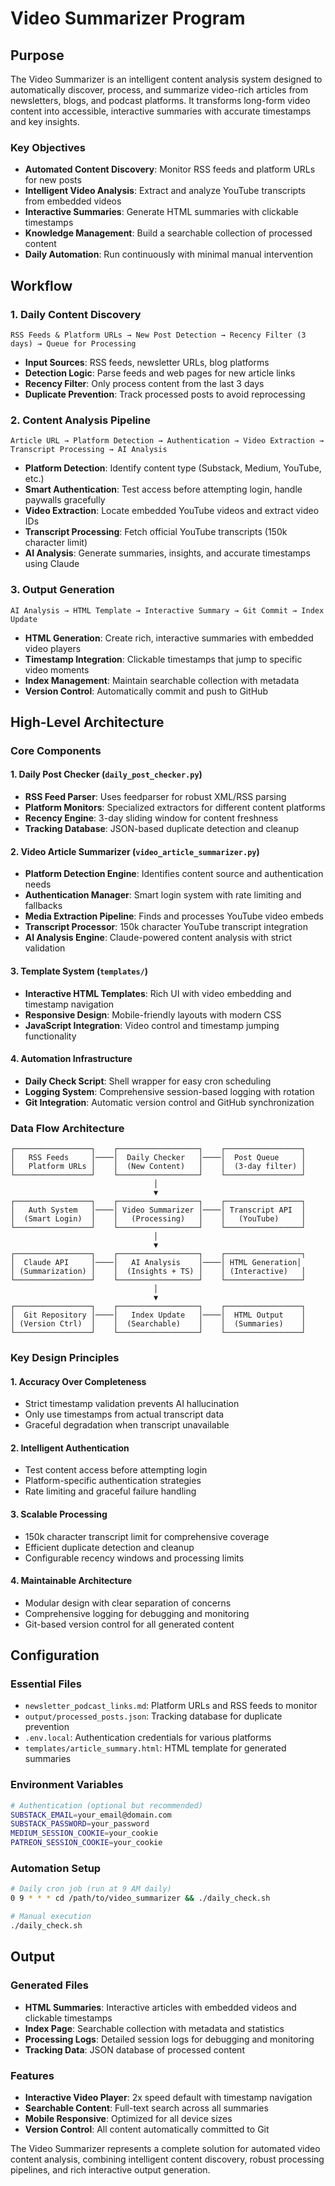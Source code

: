 # Video Summarizer Program

## Purpose

The Video Summarizer is an intelligent content analysis system designed to automatically discover, process, and summarize video-rich articles from newsletters, blogs, and podcast platforms. It transforms long-form video content into accessible, interactive summaries with accurate timestamps and key insights.

### Key Objectives
- **Automated Content Discovery**: Monitor RSS feeds and platform URLs for new posts
- **Intelligent Video Analysis**: Extract and analyze YouTube transcripts from embedded videos
- **Interactive Summaries**: Generate HTML summaries with clickable timestamps
- **Knowledge Management**: Build a searchable collection of processed content
- **Daily Automation**: Run continuously with minimal manual intervention

## Workflow

### 1. Daily Content Discovery
```
RSS Feeds & Platform URLs → New Post Detection → Recency Filter (3 days) → Queue for Processing
```

- **Input Sources**: RSS feeds, newsletter URLs, blog platforms
- **Detection Logic**: Parse feeds and web pages for new article links
- **Recency Filter**: Only process content from the last 3 days
- **Duplicate Prevention**: Track processed posts to avoid reprocessing

### 2. Content Analysis Pipeline
```
Article URL → Platform Detection → Authentication → Video Extraction → Transcript Processing → AI Analysis
```

- **Platform Detection**: Identify content type (Substack, Medium, YouTube, etc.)
- **Smart Authentication**: Test access before attempting login, handle paywalls gracefully
- **Video Extraction**: Locate embedded YouTube videos and extract video IDs
- **Transcript Processing**: Fetch official YouTube transcripts (150k character limit)
- **AI Analysis**: Generate summaries, insights, and accurate timestamps using Claude

### 3. Output Generation
```
AI Analysis → HTML Template → Interactive Summary → Git Commit → Index Update
```

- **HTML Generation**: Create rich, interactive summaries with embedded video players
- **Timestamp Integration**: Clickable timestamps that jump to specific video moments
- **Index Management**: Maintain searchable collection with metadata
- **Version Control**: Automatically commit and push to GitHub

## High-Level Architecture

### Core Components

#### 1. Daily Post Checker (`daily_post_checker.py`)
- **RSS Feed Parser**: Uses feedparser for robust XML/RSS parsing
- **Platform Monitors**: Specialized extractors for different content platforms
- **Recency Engine**: 3-day sliding window for content freshness
- **Tracking Database**: JSON-based duplicate detection and cleanup

#### 2. Video Article Summarizer (`video_article_summarizer.py`)
- **Platform Detection Engine**: Identifies content source and authentication needs
- **Authentication Manager**: Smart login system with rate limiting and fallbacks
- **Media Extraction Pipeline**: Finds and processes YouTube video embeds
- **Transcript Processor**: 150k character YouTube transcript integration
- **AI Analysis Engine**: Claude-powered content analysis with strict validation

#### 3. Template System (`templates/`)
- **Interactive HTML Templates**: Rich UI with video embedding and timestamp navigation
- **Responsive Design**: Mobile-friendly layouts with modern CSS
- **JavaScript Integration**: Video control and timestamp jumping functionality

#### 4. Automation Infrastructure
- **Daily Check Script**: Shell wrapper for easy cron scheduling
- **Logging System**: Comprehensive session-based logging with rotation
- **Git Integration**: Automatic version control and GitHub synchronization

### Data Flow Architecture

```
┌─────────────────┐    ┌──────────────────┐    ┌─────────────────┐
│   RSS Feeds     │────│  Daily Checker   │────│  Post Queue     │
│   Platform URLs │    │  (New Content)   │    │  (3-day filter) │
└─────────────────┘    └──────────────────┘    └─────────────────┘
                                │
                                ▼
┌─────────────────┐    ┌──────────────────┐    ┌─────────────────┐
│   Auth System   │────│ Video Summarizer │────│ Transcript API  │
│  (Smart Login)  │    │   (Processing)   │    │   (YouTube)     │
└─────────────────┘    └──────────────────┘    └─────────────────┘
                                │
                                ▼
┌─────────────────┐    ┌──────────────────┐    ┌─────────────────┐
│  Claude API     │────│   AI Analysis    │────│ HTML Generation│
│ (Summarization) │    │  (Insights + TS) │    │ (Interactive)   │
└─────────────────┘    └──────────────────┘    └─────────────────┘
                                │
                                ▼
┌─────────────────┐    ┌──────────────────┐    ┌─────────────────┐
│  Git Repository │────│   Index Update   │────│  HTML Output    │
│ (Version Ctrl)  │    │  (Searchable)    │    │  (Summaries)    │
└─────────────────┘    └──────────────────┘    └─────────────────┘
```

### Key Design Principles

#### 1. **Accuracy Over Completeness**
- Strict timestamp validation prevents AI hallucination
- Only use timestamps from actual transcript data
- Graceful degradation when transcript unavailable

#### 2. **Intelligent Authentication**
- Test content access before attempting login
- Platform-specific authentication strategies
- Rate limiting and graceful failure handling

#### 3. **Scalable Processing**
- 150k character transcript limit for comprehensive coverage
- Efficient duplicate detection and cleanup
- Configurable recency windows and processing limits

#### 4. **Maintainable Architecture**
- Modular design with clear separation of concerns
- Comprehensive logging for debugging and monitoring
- Git-based version control for all generated content

## Configuration

### Essential Files
- `newsletter_podcast_links.md`: Platform URLs and RSS feeds to monitor
- `output/processed_posts.json`: Tracking database for duplicate prevention
- `.env.local`: Authentication credentials for various platforms
- `templates/article_summary.html`: HTML template for generated summaries

### Environment Variables
```bash
# Authentication (optional but recommended)
SUBSTACK_EMAIL=your_email@domain.com
SUBSTACK_PASSWORD=your_password
MEDIUM_SESSION_COOKIE=your_cookie
PATREON_SESSION_COOKIE=your_cookie
```

### Automation Setup
```bash
# Daily cron job (run at 9 AM daily)
0 9 * * * cd /path/to/video_summarizer && ./daily_check.sh

# Manual execution
./daily_check.sh
```

## Output

### Generated Files
- **HTML Summaries**: Interactive articles with embedded videos and clickable timestamps
- **Index Page**: Searchable collection with metadata and statistics
- **Processing Logs**: Detailed session logs for debugging and monitoring
- **Tracking Data**: JSON database of processed content

### Features
- **Interactive Video Player**: 2x speed default with timestamp navigation
- **Searchable Content**: Full-text search across all summaries
- **Mobile Responsive**: Optimized for all device sizes
- **Version Control**: All content automatically committed to Git

The Video Summarizer represents a complete solution for automated video content analysis, combining intelligent content discovery, robust processing pipelines, and rich interactive output generation.